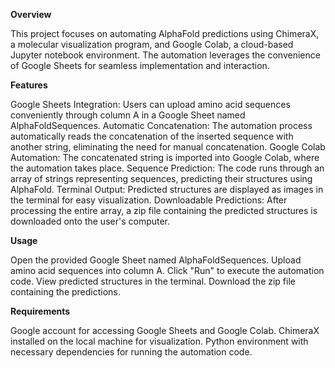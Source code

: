 **Overview**

This project focuses on automating AlphaFold predictions using ChimeraX, a molecular visualization program, and Google Colab, a cloud-based Jupyter notebook environment. The automation leverages the convenience of Google Sheets for seamless implementation and interaction.

**Features**

Google Sheets Integration: Users can upload amino acid sequences conveniently through column A in a Google Sheet named AlphaFoldSequences.
Automatic Concatenation: The automation process automatically reads the concatenation of the inserted sequence with another string, eliminating the need for manual concatenation.
Google Colab Automation: The concatenated string is imported into Google Colab, where the automation takes place.
Sequence Prediction: The code runs through an array of strings representing sequences, predicting their structures using AlphaFold.
Terminal Output: Predicted structures are displayed as images in the terminal for easy visualization.
Downloadable Predictions: After processing the entire array, a zip file containing the predicted structures is downloaded onto the user's computer.

**Usage**

Open the provided Google Sheet named AlphaFoldSequences.
Upload amino acid sequences into column A.
Click "Run" to execute the automation code.
View predicted structures in the terminal.
Download the zip file containing the predictions.

**Requirements**

Google account for accessing Google Sheets and Google Colab.
ChimeraX installed on the local machine for visualization.
Python environment with necessary dependencies for running the automation code.
